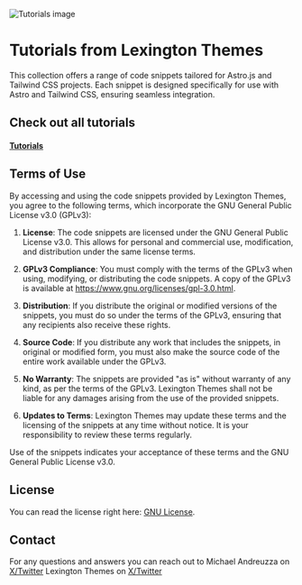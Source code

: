 ![Tutorials image](/public/images/tutorias.png)
# Tutorials from Lexington Themes

This collection offers a range of code snippets tailored for Astro.js and Tailwind CSS projects. Each snippet is designed specifically for use with Astro and Tailwind CSS, ensuring seamless integration.

## Check out all tutorials

#### [Tutorials](https://lexingtonthemes.com/tutorials)



## Terms of Use

By accessing and using the code snippets provided by Lexington Themes, you agree to the following terms, which incorporate the GNU General Public License v3.0 (GPLv3):

1. **License**: The code snippets are licensed under the GNU General Public License v3.0. This allows for personal and commercial use, modification, and distribution under the same license terms.

2. **GPLv3 Compliance**: You must comply with the terms of the GPLv3 when using, modifying, or distributing the code snippets. A copy of the GPLv3 is available at <https://www.gnu.org/licenses/gpl-3.0.html>.

3. **Distribution**: If you distribute the original or modified versions of the snippets, you must do so under the terms of the GPLv3, ensuring that any recipients also receive these rights.

4. **Source Code**: If you distribute any work that includes the snippets, in original or modified form, you must also make the source code of the entire work available under the GPLv3.

5. **No Warranty**: The snippets are provided "as is" without warranty of any kind, as per the terms of the GPLv3. Lexington Themes shall not be liable for any damages arising from the use of the provided snippets.

6. **Updates to Terms**: Lexington Themes may update these terms and the licensing of the snippets at any time without notice. It is your responsibility to review these terms regularly.

Use of the snippets indicates your acceptance of these terms and the GNU General Public License v3.0.


## License

You can read the license right here: [GNU License](https://github.com/UnwrappedDesign/lexington-tutorials/blob/main/LICENSE).


## Contact
For any questions and answers you can reach out to Michael Andreuzza on [X/Twitter](https://x.com/mike_andreuzza)  Lexington Themes on [X/Twitter](https://x.com/lexingtonthemes)
